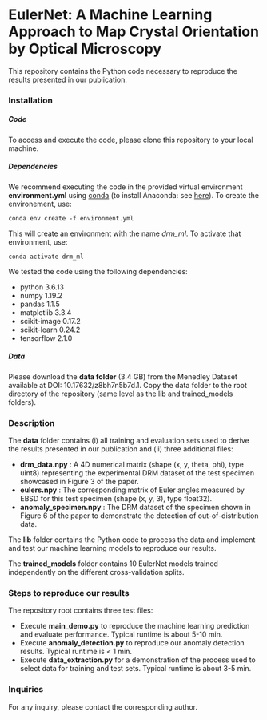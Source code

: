 # EulerNet: A Machine Learning Approach to Map Crystal Orientation by Optical Microscopy

This repository contains the Python code necessary to reproduce the results presented in our publication.

### Installation

##### Code

To access and execute the code, please clone this repository to your local machine.

##### Dependencies

We recommend executing the code in the provided virtual environment **environment.yml** using [conda](https://conda.io/projects/conda/en/latest/user-guide/tasks/manage-environments.html) (to install Anaconda: see [here](https://www.anaconda.com/)). To create the environement, use:

`conda env create -f environment.yml`

This will create an environment with the name *drm_ml*. To activate that environment, use:

`conda activate drm_ml`

We tested the code using the following dependencies:

- python 3.6.13
- numpy 1.19.2
- pandas 1.1.5
- matplotlib 3.3.4
- scikit-image 0.17.2
- scikit-learn 0.24.2
- tensorflow 2.1.0

##### Data
Please download the **data folder** (3.4 GB) from the Menedley Dataset available at DOI: 10.17632/z8bh7n5b7d.1. Copy the data folder to the root directory of the repository (same level as the lib and trained_models folders).

### Description

The **data** folder contains (i) all training and evaluation sets used to derive the results presented in our publication and (ii) three additional files: 
- **drm_data.npy** : A 4D numerical matrix (shape (x, y, theta, phi), type uint8) representing the experimental DRM dataset of the test specimen showcased in Figure 3 of the paper.
- **eulers.npy** : The corresponding matrix of Euler angles measured by EBSD for this test specimen (shape (x, y, 3), type float32).
- **anomaly_specimen.npy** : The DRM dataset of the specimen shown in Figure 6 of the paper to demonstrate the detection of out-of-distribution data.

The **lib** folder contains the Python code to process the data and implement and test our machine learning models to reproduce our results.

The **trained_models** folder contains 10 EulerNet models trained independently on the different cross-validation splits.

### Steps to reproduce our results

The repository root contains three test files:

- Execute **main_demo.py** to reproduce the machine learning prediction and evaluate performance. Typical runtime is about 5-10 min.
- Execute **anomaly_detection.py** to reproduce our anomaly detection results. Typical runtime is < 1 min.
- Execute **data_extraction.py** for a demonstration of the process used to select data for training and test sets. Typical runtime is about 3-5 min.

### Inquiries
For any inquiry, please contact the corresponding author.
